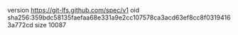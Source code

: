 version https://git-lfs.github.com/spec/v1
oid sha256:359bdc58135faefaa68e331a9e2cc107578ca3acd63ef8cc8f03194163a772cd
size 10087

